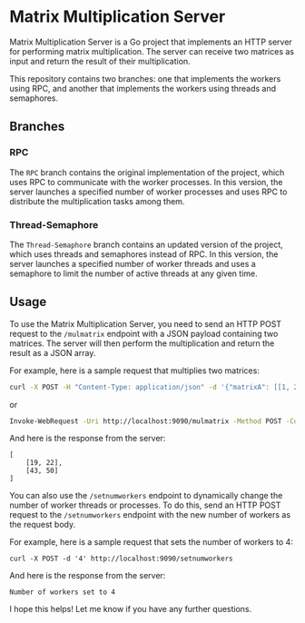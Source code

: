 # Matrix Multiplication Server

Matrix Multiplication Server is a Go project that implements an HTTP server for performing matrix multiplication. The server can receive two matrices as input and return the result of their multiplication.

This repository contains two branches: one that implements the workers using RPC, and another that implements the workers using threads and semaphores.

## Branches

### RPC

The `RPC` branch contains the original implementation of the project, which uses RPC to communicate with the worker processes. In this version, the server launches a specified number of worker processes and uses RPC to distribute the multiplication tasks among them.

### Thread-Semaphore

The `Thread-Semaphore` branch contains an updated version of the project, which uses threads and semaphores instead of RPC. In this version, the server launches a specified number of worker threads and uses a semaphore to limit the number of active threads at any given time.

## Usage

To use the Matrix Multiplication Server, you need to send an HTTP POST request to the `/mulmatrix` endpoint with a JSON payload containing two matrices. The server will then perform the multiplication and return the result as a JSON array.

For example, here is a sample request that multiplies two matrices:

```sh
curl -X POST -H "Content-Type: application/json" -d '{"matrixA": [[1, 2], [3, 4]], "matrixB": [[5, 6], [7, 8]]}' http://localhost:9090/mulmatrix
```
or
```sh
Invoke-WebRequest -Uri http://localhost:9090/mulmatrix -Method POST -ContentType "application/json" -Body '{"matrixA": [[1, 2], [3, 4]], "matrixB": [[5, 6], [7, 8]]}'
```
And here is the response from the server:
```
[
    [19, 22],
    [43, 50]
]
```
You can also use the `/setnumworkers` endpoint to dynamically change the number of worker threads or processes. To do this, send an HTTP POST request to the `/setnumworkers` endpoint with the new number of workers as the request body.

For example, here is a sample request that sets the number of workers to 4:
```
curl -X POST -d '4' http://localhost:9090/setnumworkers
```
And here is the response from the server:
```
Number of workers set to 4
```


I hope this helps! Let me know if you have any further questions.
